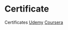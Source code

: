 # Certificate
Certificates
<a href="https://www.udemy.com/certificate/UC-d56d1ebf-03f9-46d9-a0a0-fc36808666fb/" target="_blank">Udemy</a>
<a href="https://www.coursera.org/account/accomplishments/professional-cert/SY6H6RBMT67J" target="_blank">Coursera</a>
